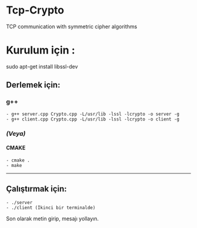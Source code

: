# Tcp-Crypto
TCP communication with symmetric cipher algorithms

# Kurulum için :

sudo apt-get install libssl-dev

## Derlemek için:
### g++
```
- g++ server.cpp Crypto.cpp -L/usr/lib -lssl -lcrypto -o server -g
- g++ client.cpp Crypto.cpp -L/usr/lib -lssl -lcrypto -o client -g
```
### *(Veya)*
#### CMAKE
```
- cmake . 
- make
```
---
## Çalıştırmak için:
```
- ./server
- ./client (İkinci bir terminalde)
```  
Son olarak metin girip, mesajı yollayın.

